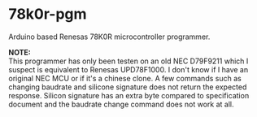 # 78k0r-pgm
Arduino based Renesas 78K0R microcontroller programmer.

**NOTE:**  
This programmer has only been testen on an old NEC D79F9211 which I suspect is equivalent to Renesas UPD78F1000. I don't know if I have an original NEC MCU or if it's a chinese clone. A few commands such as changing baudrate and silicone signature does not return the expected response. Silicon signature has an extra byte compared to specification document and the baudrate change command does not work at all.
